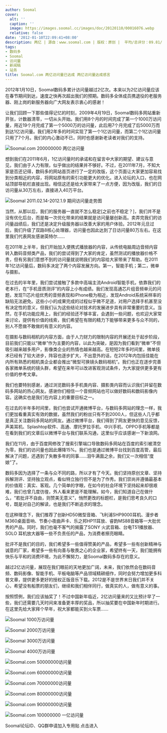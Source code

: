 ```yaml
---
author: Soomal
cover:
  alt: ''
  caption: ''
  image: https://images.soomal.cc/images/doc/20120110/00016076.webp
  relative: false
date: '2012-01-10T22:09:41+08:00'
description: 两亿 | 源自：www.soomal.com | 版权：原创 |  平均/总评分：09.81/157
tags:
- 数码多
- Soomal
- 访问量
- 新闻稿
- 站务
title: Soomal.com 两亿访问量已达成 两亿访问量达成感言
---
```


2012年1月10日，Soomal数码多累计访问量越过2亿次。本来以为2亿访问量应该在春节期间到达，速度之快再次超出我们的预期。数码多全体成员携退役的老服务器、刚上岗的新服务器向广大网友表示衷心的感谢！

让我们回顾一下那些值得记忆的时刻，2009年4月19日，Soomal数码多网站重新开张，计数器清零，一切从头开始。我们用8个月的时间完成了第一个1000万访问量，用近19个月完成了第一个5000万的访问量，此后用7个月完成了后5000万而到达1亿访问量。我们用2年多的时间实现了第一个1亿访问量，而第二个1亿访问量只用了7个月。我们的内心激动不已，同时也感谢新老读者对我们的支持。

![Soomal.com 200000000 两亿访问量](https://images.soomal.cc/images/doc/20120110/00016076.webp)




想到我们在2011年6月，1亿访问量时的承诺和在留言中大家的期望、建议与意见，我们由于人力有限，似乎做出的结果并不够好。不过，在2011年7月，不知大家是否还记得，数码多的网站首页进行了一定的改版，这个页面让大家更加容易找到分类相近的内容，将网站原有的索引功能更大的优化。进入论坛的入口，也在网站顶部导航栏直接出现。相信这还是给大家带来了一点方便，因为改版，我们的日访问量从30万左右，直接进入40万平台。

![Soomal 2011.02.14-2012.1.9 期间访问量走势图](https://images.soomal.cc/images/doc/20120110/00016075.webp)




当然，从那以后，我们的服务器一直就不怎么稳定[之前也不稳定？]，我们并不是没有优化后台，而是每一次优化带来的结果就是访问量屡创新高。卖弄完我们的访问量战绩后，我们还是决定升级服务器以改善大家的用户体验。2012年元旦过后，我们升级了双路8核心处理器，访问量也因此达到了日访问量80万左右。在这里我们代表网友感谢英特尔……

在2011年上半年，我们开始加入便携式播放器的内容，从传统电脑周边音频内容转入数码音频类产品，我们的尝试得到了大家的肯定，虽然测试的播放器价格不贵，但有另我们意想不到的访问量就说明我们的内容给大家带来了帮助。在2011年1亿访问量后，数码多决定了两个内容发展方向。第一，智能手机；第二，微单与摄影。

在过去的半年里，我们尝试接触了多款中高端主流Android智能手机，依靠我们的老本行，在“手机音质测评”的内容上小有成绩。我们发现高通芯片组音频单元的问题，发现TI芯片组优秀的音频表现和iPhone极为相近，发现Android系统采样率的缺陷无法避免。这些小小的成果完成的过程似乎微不足道，对用户选择手机甚至没有决定性的意义，但我们认为这些结论对技术的发展进步具有非常重要的意义。当然，在手机功能应用上，我们的经验还不够丰富，会遇到一些问题，也欢迎大家常来讨论，提供有价值的线索，我们希望在有限的精力下能够带来更多与众不同的，别人不愿做不敢做的有意义的内容。

在摄影与数码相机的内容方面，由于人力财力的限制内容的开展还处于起步阶段，目前我们只能以“微单”作为主要的内容，以此为突破，是因为我们看到“微单”不但吸引越来越多用户，影像类企业的热情也越来越高。在短短2年多时间里，微单技术已经有了较大进步，阵容也逐步扩大，不出意外的话，在2012年内包括佳能在内所有熟悉的相机类企业都会推出“微型可换镜头数码相机”。我们也正在逐步完善各家微单系统的镜头群，希望在来年可以改进客观测试条件，为大家提供更多更有价值的参考文章。

我们也要特别感谢，通过浏览数码多手机类内容、摄影类内容而认识我们并留在数码多网站的热心网友。感谢你们相信一个音频网站也可以做好数码和数码影像内容。这确实也是我们在内容上的重要目标之一。

在过去的半年多时间里，我们也尝试开通微博平台，与数码多网站的理念一样，我们更加看重真实有效的数据，虽然我们的粉丝只有不到2000人，但这些人几乎都是真正关注数码多网站的网友。通过微博平台，我们得到了网友更快的意见反馈，声美耳机、Splashtop软件、高通、摩托罗拉手机、中兴手机、OPPO手机等都是在看到我们的文章后以微博平台与我们联系沟通，这里似乎应该感谢一下新浪网。

我们在11月，由于百度网修改了搜索引擎端口导致数码多网站在百度的索引被清空为零，我们的访问量也因此爆降15%。我们也是通过微博平台找到百度高管，最后解决了问题，还遇到了失散多年的同事……泪牛满面之余，我们又一次相信“度娘”了。

数码多因为选择了一条与众不同的路，所以才有了今天。我们坚持原创文章、坚持拆解测评、坚持独立观点，看似特立独行但不是为了作秀。我们崇尚并遵循最基本的价值观：真实、客观。几个简单的字眼，在如今的社会环境下坚持起来却很艰难，我们也曾几度彷徨，外人看来更是不能理解。如今，我们知道自己在做什么，“若批评不自由，则赞美无意义”，悄然更改的标题栏，是我们思考良久的口号，既是对自己的解读，也是我们不断追求的理念。

在这种理念下，我们推荐了创新HD50微型音箱、飞利浦SHP9000耳机、漫步者M360桌面音响、节奏小夜曲声卡、乐之邦HP11耳放、睿韵MS88音箱等一大批优秀的产品。同时，我们也毫不客气的揭露了SONY 火武音箱、台电T51播放器、SOLO 耳机放大器等一些不负责任的产品，为消费者擦亮眼睛。

批评不是我们的目的，我们希望多一些值得赞美的产品，希望多一些有创新精神与诚意的厂家，希望多一些有向善与敬畏之心的企业家，希望终有一天，我们能拥有快乐与平和的消费环境，为此不懈努力，是Soomal数码多存在的意义。

越过2亿访问量，展现在我们眼前的天地更加广阔，未来，我们依然会在数码音频、数码影像、智能手机、平板电脑等产品领域精耕细作，同时会努力增加更多科普文章，提供更多更好的授权正版音乐下载。2012是不是世界末日我们并不关心，希望没有船票的朋友们，继续和我们相伴同行，做真实的人，做有意义的事。

按照惯例，我们应该抽奖了！不过中国新年临近，2亿访问量来的又比预计早了一些，我们还需要几天时间来准备更丰厚的奖品，所以抽奖要在中国新年时期进行。在这里先给大家拜个早年，祝大家都能买到火车票……

![Soomal 1000万访问量](https://images.soomal.cc/images/doc/20091220/00003424.webp)




![Soomal 2000万访问量](https://images.soomal.cc/images/doc/20100409/00004905.webp)




![Soomal 3000万访问量](https://images.soomal.cc/images/doc/20100704/00006250.webp)




![Soomal 4000万访问量](https://images.soomal.cc/images/doc/20100916/00007262.webp)




![Soomal.com 50000000访问量](https://images.soomal.cc/images/doc/20101111/00008232.webp)




![Soomal.com 60000000访问量](https://images.soomal.cc/images/doc/20110103/00009006.webp)




![Soomal.com 70000000访问量](https://images.soomal.cc/images/doc/20110213/00009247.webp)




![Soomal.com 80000000访问量](https://images.soomal.cc/images/doc/20110326/00009861.webp)




![Soomal.com 90000000访问量](https://images.soomal.cc/images/doc/20110429/00010543.webp)




![Soomal.com 100000000 一亿访问量](https://images.soomal.cc/images/doc/20110605/00011165.webp)





Soomal论坛ID、QQ群申请加入专用贴
点击进入